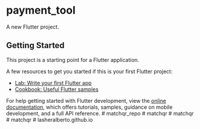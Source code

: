 # payment_tool

A new Flutter project.

## Getting Started

This project is a starting point for a Flutter application.

A few resources to get you started if this is your first Flutter project:

- [Lab: Write your first Flutter app](https://docs.flutter.dev/get-started/codelab)
- [Cookbook: Useful Flutter samples](https://docs.flutter.dev/cookbook)

For help getting started with Flutter development, view the
[online documentation](https://docs.flutter.dev/), which offers tutorials,
samples, guidance on mobile development, and a full API reference.
#   m a t c h q r _ r e p o  
 #   m a t c h q r  
 #   m a t c h q r  
 #   m a t c h q r  
 #   l a s h e r a l b e r t o . g i t h u b . i o  
 